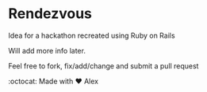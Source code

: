 Rendezvous
====================

Idea for a hackathon recreated using Ruby on Rails

Will add more info later.

Feel free to fork, fix/add/change and submit a pull request

:octocat: 
Made with :heart:
Alex